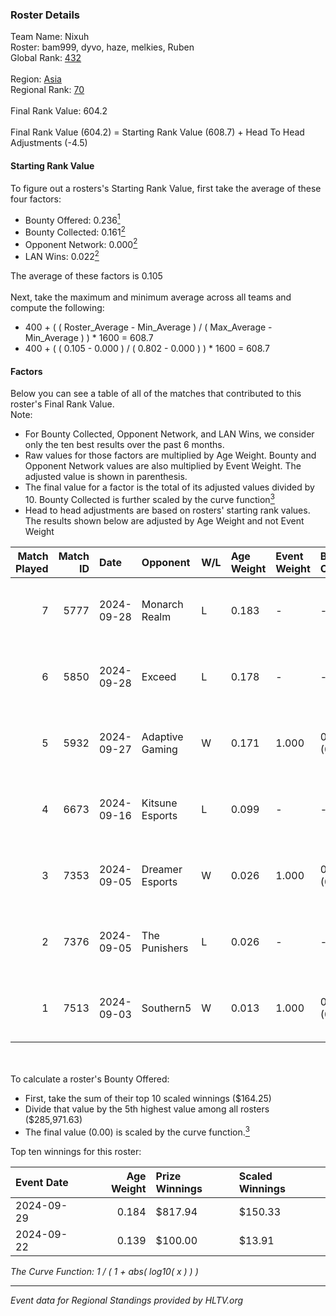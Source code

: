 ### Roster Details<br />
Team Name: Nixuh<br />
Roster: bam999, dyvo, haze, melkies, Ruben<br />
Global Rank: [432](../../standings_global_2025_02_28.md)<br />
<br />
Region: [Asia]( ../../standings_asia_2025_02_28.md)<br />
Regional Rank: [70]( ../../standings_asia_2025_02_28.md)<br />
<br />
Final Rank Value:  604.2<br />
<br />
Final Rank Value (604.2) = Starting Rank Value (608.7) + Head To Head Adjustments (-4.5)<br />

#### Starting Rank Value<br />
To figure out a rosters's Starting Rank Value, first take the average of these four factors:<br />
- Bounty Offered: 0.236[<sup>1</sup>](#table2)
- Bounty Collected: 0.161[<sup>2</sup>](#table1)
- Opponent Network: 0.000[<sup>2</sup>](#table1)
- LAN Wins: 0.022[<sup>2</sup>](#table1)

The average of these factors is 0.105<br />
<br />
Next, take the maximum and minimum average across all teams and compute the following:<br />
- 400 + ( ( Roster_Average - Min_Average ) / ( Max_Average - Min_Average ) ) * 1600 = 608.7
- 400 + ( ( 0.105 - 0.000 ) / ( 0.802 - 0.000 ) ) * 1600 = 608.7


#### Factors<br />
Below you can see a table of all of the matches that contributed to this roster's Final Rank Value.<br />
Note:<br />

- For Bounty Collected, Opponent Network, and LAN Wins, we consider only the ten best results over the past 6 months.
- Raw values for those factors are multiplied by Age Weight. Bounty and Opponent Network values are also multiplied by Event Weight. The adjusted value is shown in parenthesis.
- The final value for a factor is the total of its adjusted values divided by 10. Bounty Collected is further scaled by the curve function[<sup>3</sup>](#curveFunction)
- Head to head adjustments are based on rosters' starting rank values. The results shown below are adjusted by Age Weight and not Event Weight
<span id="table1"></span><br />


| Match Played | Match ID | Date       | Opponent        | W/L | Age Weight | Event Weight | Bounty Collected | Opponent Network | LAN Wins  | H2H Adj. | Roster                             |
| -: | -: | :- | :- | :- | :- | :- | :- | :- | :- | -: | :- |
|            7 |     5777 | 2024-09-28 | Monarch Realm   | L   | 0.183      | -            | -                | -                | -         |    -2.65 | bam999, dyvo, haze, melkies, Ruben |
|            6 |     5850 | 2024-09-28 | Exceed          | L   | 0.178      | -            | -                | -                | -         |    -2.49 | bam999, dyvo, haze, melkies, Ruben |
|            5 |     5932 | 2024-09-27 | Adaptive Gaming | W   | 0.171      | 1.000        | 0.000 (0.000)    | 0.000 (0.000)    | 1 (0.171) |     1.98 | bam999, dyvo, haze, melkies, Ruben |
|            4 |     6673 | 2024-09-16 | Kitsune Esports | L   | 0.099      | -            | -                | -                | -         |    -1.47 | bam999, dyvo, haze, melkies, Ruben |
|            3 |     7353 | 2024-09-05 | Dreamer Esports | W   | 0.026      | 1.000        | 0.000 (0.000)    | 0.001 (0.000)    | 0 (0.000) |     0.26 | bam999, dyvo, haze, melkies, Ruben |
|            2 |     7376 | 2024-09-05 | The Punishers   | L   | 0.026      | -            | -                | -                | -         |    -0.29 | bam999, dyvo, haze, melkies, Ruben |
|            1 |     7513 | 2024-09-03 | Southern5       | W   | 0.013      | 1.000        | 0.000 (0.000)    | 0.060 (0.001)    | 0 (0.000) |     0.19 | bam999, dyvo, haze, melkies, Ruben |

<br />
<span id="table2"></span><br />
To calculate a roster's Bounty Offered:<br />

- First, take the sum of their top 10 scaled winnings ($164.25)
- Divide that value by the 5th highest value among all rosters ($285,971.63)
- The final value (0.00) is scaled by the curve function.[<sup>3</sup>](#curveFunction)

Top ten winnings for this roster:<br />

| Event Date | Age Weight | Prize Winnings | Scaled Winnings |
| :- | -: | :- | :- |
| 2024-09-29 |      0.184 | $817.94        | $150.33         |
| 2024-09-22 |      0.139 | $100.00        | $13.91          |


<span id="curveFunction"></span>_The Curve Function: 1 / ( 1 + abs( log10( x ) ) )_<br />

---
_Event data for Regional Standings provided by HLTV.org_<br />
